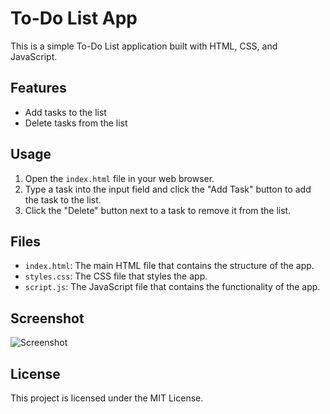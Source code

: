 # To-Do List App

This is a simple To-Do List application built with HTML, CSS, and JavaScript.

## Features

- Add tasks to the list
- Delete tasks from the list

## Usage

1. Open the `index.html` file in your web browser.
2. Type a task into the input field and click the "Add Task" button to add the task to the list.
3. Click the "Delete" button next to a task to remove it from the list.

## Files

- `index.html`: The main HTML file that contains the structure of the app.
- `styles.css`: The CSS file that styles the app.
- `script.js`: The JavaScript file that contains the functionality of the app.

## Screenshot

![Screenshot](screenshot.png)

## License

This project is licensed under the MIT License.
